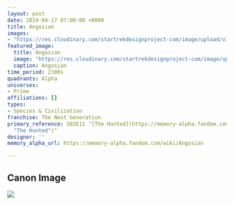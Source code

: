 ```yaml
---
layout: post
date: 2019-04-17 07:00:00 +0000
title: Angosian
images:
- "https://res.cloudinary.com/startrekdesignproject-com/image/upload/v1555534082/Angosian.png"
featured_image:
  title: Angosian
  image: "https://res.cloudinary.com/startrekdesignproject-com/image/upload/v1555534082/Angosian.png"
  caption: Angosian
time_period: 2300s
quadrants: Alpha
universes:
- Prime
affiliations: []
types:
- Species & Civilization
franchise: The Next Generation
primary_reference: S03E11 "[The Hunted](https://memory-alpha.fandom.com/wiki/The_Hunted
  "The Hunted")"
designer: ''
memory_alpha_url: https://memory-alpha.fandom.com/wiki/Angosian

---
```

## Canon Image

![](https://res.cloudinary.com/startrekdesignproject-com/image/upload/v1555534082/Angosian1.jpg)